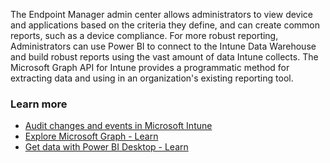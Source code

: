 The Endpoint Manager admin center allows administrators to view device and applications based on the criteria they define, and can create common reports, such as a device compliance. For more robust reporting, Administrators can use Power BI to connect to the Intune Data Warehouse and build robust reports using the vast amount of data Intune collects. The Microsoft Graph API for Intune provides a programmatic method for extracting data and using in an organization's existing reporting tool.

### Learn more

 -  [Audit changes and events in Microsoft Intune](/mem/intune/fundamentals/monitor-audit-logs)
 -  [Explore Microsoft Graph - Learn](/training/modules/microsoft-graph/)
 -  [Get data with Power BI Desktop - Learn](/training/modules/get-data-power-bi/)
